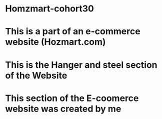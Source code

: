 # Homzmart-cohort30
# This is a part of an e-commerce website (Hozmart.com)
# This is the Hanger and steel section of the Website
# This section of the E-coomerce website was created by me

